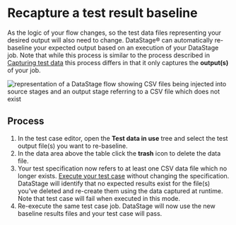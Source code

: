 # Recapture a test result baseline

As the logic of your flow changes, so the test data files representing your desired output will also need to change.  DataStage® can automatically re-baseline your expected output based on an execution of your DataStage job.  Note that while this process is similar to the process described in [Capturing test data](capturing-test-data.md) this process differs in that it only captures the **output(s)** of your job.

![representation of a DataStage flow showing CSV files being injected into source stages and an output stage referring to a CSV file which does not exist](./images/ds-test-case-baseline-output.png "test baseline screen capture")

## Process

1. In the test case editor, open the **Test data in use** tree and select the test output file(s) you want to re-baseline.
1. In the data area above the table click the **trash** icon to delete the data file.
1. Your test specification now refers to at least one CSV data file which no longer exists. [Execute your test case](executing-datastage-test-cases.md) without changing the specification. DataStage will identify that no expected results exist for the file(s) you’ve deleted and re-create them using the data captured at runtime.  Note that test case will fail when executed in this mode.
1. Re-execute the same test case job.  DataStage will now use the new baseline results files and your test case will pass.
